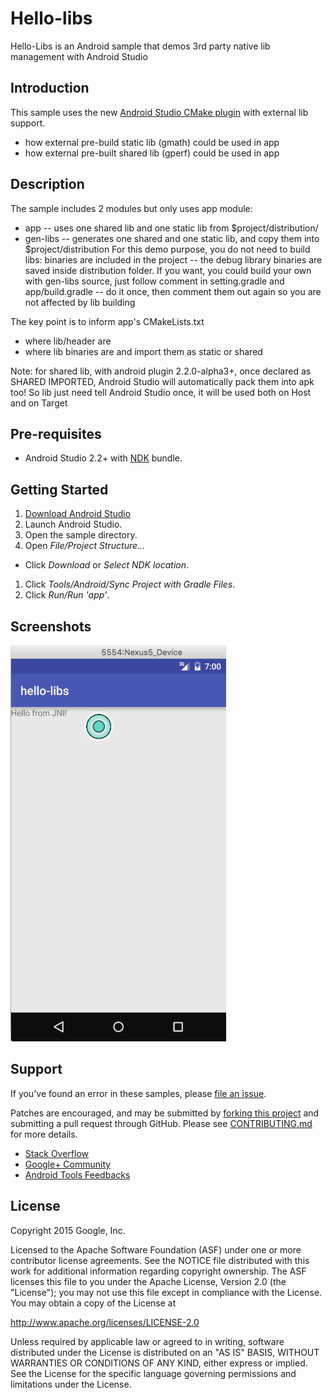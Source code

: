 Hello-libs
=========
Hello-Libs is an Android sample that demos 3rd party native lib management with Android Studio

Introduction
------------
This sample uses the new [Android Studio CMake plugin](http://tools.android.com/tech-docs/external-c-builds) with external lib support.
* how external pre-build static lib (gmath) could be used in app
* how external pre-built shared lib (gperf) could be used in app

Description
-----------
The sample includes 2 modules but only uses app module:
*    app -- uses one shared lib and one static lib from $project/distribution/
*    gen-libs -- generates one shared and one static lib, and copy them into $project/distribution
For this demo purpose, you do not need to build libs: binaries are included in the project -- the 
debug library binaries are saved inside distribution folder. If you want, you could build your own with
gen-libs source, just follow comment in setting.gradle and app/build.gradle  -- do it once, then
comment them out again so you are not affected by lib building

The key point is to inform app's CMakeLists.txt
*    where lib/header are
*    where lib binaries are and import them as static or shared

Note: for shared lib, with android plugin 2.2.0-alpha3+, once declared as SHARED IMPORTED, Android
Studio will automatically pack them into apk too! So lib just need tell Android Studio once, it
will be used both on Host and on Target

Pre-requisites
--------------
- Android Studio 2.2+ with [NDK](https://developer.android.com/ndk/) bundle.

Getting Started
---------------
1. [Download Android Studio](http://developer.android.com/sdk/index.html)
1. Launch Android Studio.
1. Open the sample directory.
1. Open *File/Project Structure...*
  - Click *Download* or *Select NDK location*.
1. Click *Tools/Android/Sync Project with Gradle Files*.
1. Click *Run/Run 'app'*.

Screenshots
-----------
![screenshot](screenshot.png)

Support
-------
If you've found an error in these samples, please [file an issue](https://github.com/googlesamples/android-ndk/issues/new).

Patches are encouraged, and may be submitted by [forking this project](https://github.com/googlesamples/android-ndk/fork) and
submitting a pull request through GitHub. Please see [CONTRIBUTING.md](../CONTRIBUTING.md) for more details.

- [Stack Overflow](http://stackoverflow.com/questions/tagged/android-ndk)
- [Google+ Community](https://plus.google.com/communities/105153134372062985968)
- [Android Tools Feedbacks](http://tools.android.com/feedback)

License
-------
Copyright 2015 Google, Inc.

Licensed to the Apache Software Foundation (ASF) under one or more contributor
license agreements.  See the NOTICE file distributed with this work for
additional information regarding copyright ownership.  The ASF licenses this
file to you under the Apache License, Version 2.0 (the "License"); you may not
use this file except in compliance with the License.  You may obtain a copy of
the License at

  http://www.apache.org/licenses/LICENSE-2.0

Unless required by applicable law or agreed to in writing, software
distributed under the License is distributed on an "AS IS" BASIS, WITHOUT
WARRANTIES OR CONDITIONS OF ANY KIND, either express or implied.  See the
License for the specific language governing permissions and limitations under
the License.
